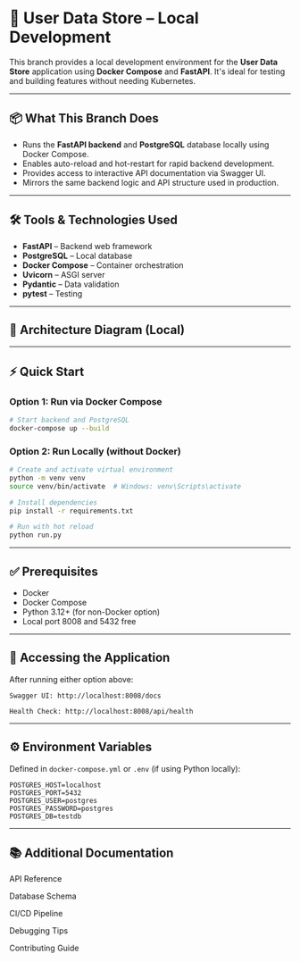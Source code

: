 # 🧪 User Data Store – Local Development

This branch provides a local development environment for the **User Data Store** application using **Docker Compose** and **FastAPI**. It's ideal for testing and building features without needing Kubernetes.

---

## 📦 What This Branch Does

- Runs the **FastAPI backend** and **PostgreSQL** database locally using Docker Compose.
- Enables auto-reload and hot-restart for rapid backend development.
- Provides access to interactive API documentation via Swagger UI.
- Mirrors the same backend logic and API structure used in production.

---

## 🛠️ Tools & Technologies Used

- **FastAPI** – Backend web framework
- **PostgreSQL** – Local database
- **Docker Compose** – Container orchestration
- **Uvicorn** – ASGI server
- **Pydantic** – Data validation
- **pytest** – Testing

---
## 🧱 Architecture Diagram (Local)
---
## ⚡ Quick Start

### Option 1: Run via Docker Compose

```bash
# Start backend and PostgreSQL
docker-compose up --build
```

### Option 2: Run Locally (without Docker)

```bash
# Create and activate virtual environment
python -m venv venv
source venv/bin/activate  # Windows: venv\Scripts\activate

# Install dependencies
pip install -r requirements.txt

# Run with hot reload
python run.py
```

---

## ✅ Prerequisites

* Docker
* Docker Compose
* Python 3.12+ (for non-Docker option)
* Local port 8008 and 5432 free

---

## 🚀 Accessing the Application

After running either option above:
```
Swagger UI: http://localhost:8008/docs

Health Check: http://localhost:8008/api/health
```

---

## ⚙️ Environment Variables

Defined in `docker-compose.yml` or `.env` (if using Python locally):
```
POSTGRES_HOST=localhost
POSTGRES_PORT=5432
POSTGRES_USER=postgres
POSTGRES_PASSWORD=postgres
POSTGRES_DB=testdb
```

---

## 📚 Additional Documentation

API Reference

Database Schema

CI/CD Pipeline

Debugging Tips

Contributing Guide
